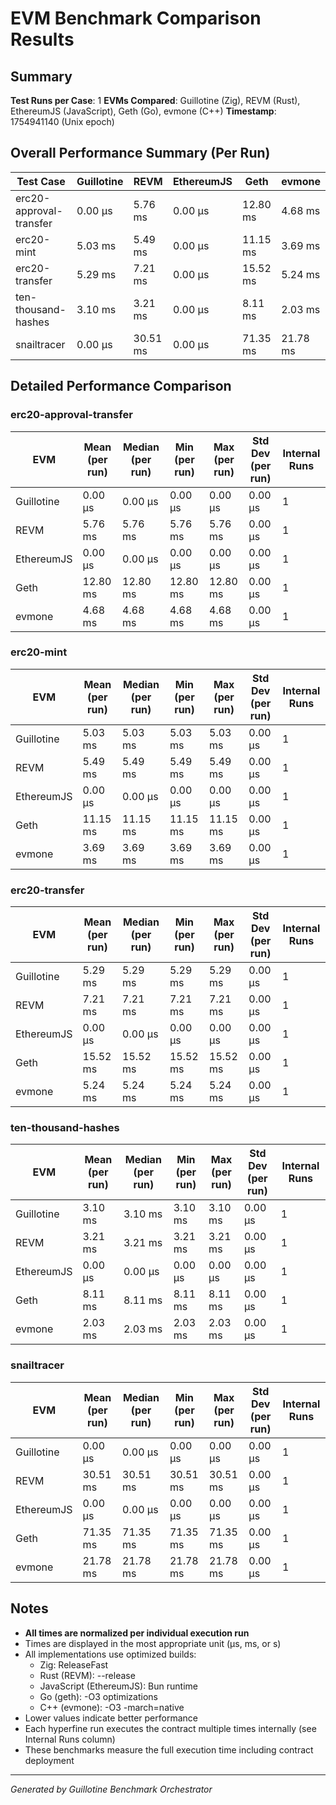 # EVM Benchmark Comparison Results

## Summary

**Test Runs per Case**: 1
**EVMs Compared**: Guillotine (Zig), REVM (Rust), EthereumJS (JavaScript), Geth (Go), evmone (C++)
**Timestamp**: 1754941140 (Unix epoch)

## Overall Performance Summary (Per Run)

| Test Case | Guillotine | REVM | EthereumJS | Geth | evmone |
|-----------|------------|------|------------|------|--------|
| erc20-approval-transfer   | 0.00 μs | 5.76 ms | 0.00 μs | 12.80 ms | 4.68 ms |
| erc20-mint                | 5.03 ms | 5.49 ms | 0.00 μs | 11.15 ms | 3.69 ms |
| erc20-transfer            | 5.29 ms | 7.21 ms | 0.00 μs | 15.52 ms | 5.24 ms |
| ten-thousand-hashes       | 3.10 ms | 3.21 ms | 0.00 μs | 8.11 ms | 2.03 ms |
| snailtracer               | 0.00 μs | 30.51 ms | 0.00 μs | 71.35 ms | 21.78 ms |

## Detailed Performance Comparison

### erc20-approval-transfer

| EVM | Mean (per run) | Median (per run) | Min (per run) | Max (per run) | Std Dev (per run) | Internal Runs |
|-----|----------------|------------------|---------------|---------------|-------------------|---------------|
| Guillotine  | 0.00 μs | 0.00 μs | 0.00 μs | 0.00 μs | 0.00 μs |             1 |
| REVM        | 5.76 ms | 5.76 ms | 5.76 ms | 5.76 ms | 0.00 μs |             1 |
| EthereumJS  | 0.00 μs | 0.00 μs | 0.00 μs | 0.00 μs | 0.00 μs |             1 |
| Geth        | 12.80 ms | 12.80 ms | 12.80 ms | 12.80 ms | 0.00 μs |             1 |
| evmone      | 4.68 ms | 4.68 ms | 4.68 ms | 4.68 ms | 0.00 μs |             1 |

### erc20-mint

| EVM | Mean (per run) | Median (per run) | Min (per run) | Max (per run) | Std Dev (per run) | Internal Runs |
|-----|----------------|------------------|---------------|---------------|-------------------|---------------|
| Guillotine  | 5.03 ms | 5.03 ms | 5.03 ms | 5.03 ms | 0.00 μs |             1 |
| REVM        | 5.49 ms | 5.49 ms | 5.49 ms | 5.49 ms | 0.00 μs |             1 |
| EthereumJS  | 0.00 μs | 0.00 μs | 0.00 μs | 0.00 μs | 0.00 μs |             1 |
| Geth        | 11.15 ms | 11.15 ms | 11.15 ms | 11.15 ms | 0.00 μs |             1 |
| evmone      | 3.69 ms | 3.69 ms | 3.69 ms | 3.69 ms | 0.00 μs |             1 |

### erc20-transfer

| EVM | Mean (per run) | Median (per run) | Min (per run) | Max (per run) | Std Dev (per run) | Internal Runs |
|-----|----------------|------------------|---------------|---------------|-------------------|---------------|
| Guillotine  | 5.29 ms | 5.29 ms | 5.29 ms | 5.29 ms | 0.00 μs |             1 |
| REVM        | 7.21 ms | 7.21 ms | 7.21 ms | 7.21 ms | 0.00 μs |             1 |
| EthereumJS  | 0.00 μs | 0.00 μs | 0.00 μs | 0.00 μs | 0.00 μs |             1 |
| Geth        | 15.52 ms | 15.52 ms | 15.52 ms | 15.52 ms | 0.00 μs |             1 |
| evmone      | 5.24 ms | 5.24 ms | 5.24 ms | 5.24 ms | 0.00 μs |             1 |

### ten-thousand-hashes

| EVM | Mean (per run) | Median (per run) | Min (per run) | Max (per run) | Std Dev (per run) | Internal Runs |
|-----|----------------|------------------|---------------|---------------|-------------------|---------------|
| Guillotine  | 3.10 ms | 3.10 ms | 3.10 ms | 3.10 ms | 0.00 μs |             1 |
| REVM        | 3.21 ms | 3.21 ms | 3.21 ms | 3.21 ms | 0.00 μs |             1 |
| EthereumJS  | 0.00 μs | 0.00 μs | 0.00 μs | 0.00 μs | 0.00 μs |             1 |
| Geth        | 8.11 ms | 8.11 ms | 8.11 ms | 8.11 ms | 0.00 μs |             1 |
| evmone      | 2.03 ms | 2.03 ms | 2.03 ms | 2.03 ms | 0.00 μs |             1 |

### snailtracer

| EVM | Mean (per run) | Median (per run) | Min (per run) | Max (per run) | Std Dev (per run) | Internal Runs |
|-----|----------------|------------------|---------------|---------------|-------------------|---------------|
| Guillotine  | 0.00 μs | 0.00 μs | 0.00 μs | 0.00 μs | 0.00 μs |             1 |
| REVM        | 30.51 ms | 30.51 ms | 30.51 ms | 30.51 ms | 0.00 μs |             1 |
| EthereumJS  | 0.00 μs | 0.00 μs | 0.00 μs | 0.00 μs | 0.00 μs |             1 |
| Geth        | 71.35 ms | 71.35 ms | 71.35 ms | 71.35 ms | 0.00 μs |             1 |
| evmone      | 21.78 ms | 21.78 ms | 21.78 ms | 21.78 ms | 0.00 μs |             1 |


## Notes

- **All times are normalized per individual execution run**
- Times are displayed in the most appropriate unit (μs, ms, or s)
- All implementations use optimized builds:
  - Zig: ReleaseFast
  - Rust (REVM): --release
  - JavaScript (EthereumJS): Bun runtime
  - Go (geth): -O3 optimizations
  - C++ (evmone): -O3 -march=native
- Lower values indicate better performance
- Each hyperfine run executes the contract multiple times internally (see Internal Runs column)
- These benchmarks measure the full execution time including contract deployment

---

*Generated by Guillotine Benchmark Orchestrator*
